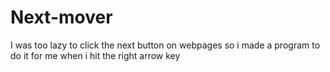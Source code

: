 # Next-mover
I was too lazy to click the next button on webpages so i made a program to do it for me when i hit the right arrow key
